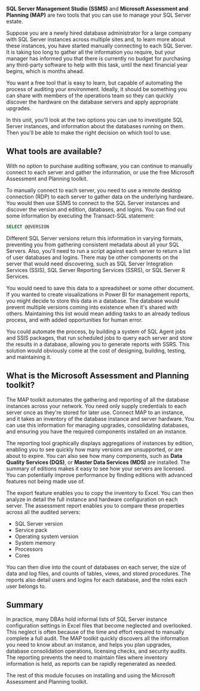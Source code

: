 **SQL Server Management Studio (SSMS)** and **Microsoft Assessment and Planning (MAP)** are two tools that you can use to manage your SQL Server estate. 

Suppose you are a newly hired database administrator for a large company with SQL Server instances across multiple sites and, to learn more about these instances, you have started manually connecting to each SQL Server. It is taking too long to gather all the information you require, but your manager has informed you that there is currently no budget for purchasing any third-party software to help with this task, until the next financial year begins, which is months ahead.

You want a free tool that is easy to learn, but capable of automating the process of auditing your environment. Ideally, it should be something you can share with members of the operations team so they can quickly discover the hardware on the database servers and apply appropriate upgrades.

In this unit, you'll look at the two options you can use to investigate SQL Server instances, and information about the databases running on them. Then you'll be able to make the right decision on which tool to use.

## What tools are available?

With no option to purchase auditing software, you can continue to manually connect to each server and gather the information, or use the free Microsoft Assessment and Planning toolkit.

To manually connect to each server, you need to use a remote desktop connection (RDP) to each server to gather data on the underlying hardware. You would then use SSMS to connect to the SQL Server instances and discover the version and edition, databases, and logins. You can find out some information by executing the Transact-SQL statement:

```sql
SELECT @@VERSION
```

Different SQL Server versions return this information in varying formats, preventing you from gathering consistent metadata about all your SQL Servers. Also, you'll need to run a script against each server to return a list of user databases and logins. There may be other components on the server that would need discovering, such as SQL Server Integration Services (SSIS), SQL Server Reporting Services (SSRS), or SQL Server R Services.

You would need to save this data to a spreadsheet or some other document. If you wanted to create visualizations in Power BI for management reports, you might decide to store this data in a database. The database would prevent multiple versions coming into existence when it's shared with others. Maintaining this list would mean adding tasks to an already tedious process, and with added opportunities for human error.

You could automate the process, by building a system of SQL Agent jobs and SSIS packages, that run scheduled jobs to query each server and store the results in a database, allowing you to generate reports with SSRS. This solution would obviously come at the cost of designing, building, testing, and maintaining it.

## What is the Microsoft Assessment and Planning toolkit?

The MAP toolkit automates the gathering and reporting of all the database instances across your network. You need only supply credentials to each server once as they're stored for later use. Connect MAP to an instance, and it takes an inventory of the database instance and server hardware. You can use this information for managing upgrades, consolidating databases, and ensuring you have the required components installed on an instance.

The reporting tool graphically displays aggregations of instances by edition, enabling you to see quickly how many versions are unsupported, or are about to expire. You can also see how many components, such as **Data Quality Services (DQS)**, or **Master Data Services (MDS)** are installed. The summary of editions makes it easy to see how your servers are licensed. You can potentially improve performance by finding editions with advanced features not being made use of.

The export feature enables you to copy the inventory to Excel. You can then analyze in detail the full instance and hardware configuration on each server. The assessment report enables you to compare these properties across all the audited servers:

- SQL Server version
- Service pack
- Operating system version
- System memory
- Processors
- Cores

You can then dive into the count of databases on each server, the size of data and log files, and counts of tables, views, and stored procedures. The reports also detail users and logins for each database, and the roles each user belongs to.

## Summary

In practice, many DBAs hold informal lists of SQL Server instance configuration settings in Excel files that become neglected and overlooked. This neglect is often because of the time and effort required to manually complete a full audit. The MAP toolkit quickly discovers all the information you need to know about an instance, and helps you plan upgrades, database consolidation operations, licensing checks, and security audits. The reporting prevents the need to maintain files where inventory information is held, as reports can be rapidly regenerated as needed.

The rest of this module focuses on installing and using the Microsoft Assessment and Planning toolkit.